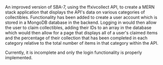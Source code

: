 An improved version of SBA-7, using the ffxivcollect API, to create a MERN stack application that displays the API's data on various categories of collectibles. Functionality has been added to create a user account which is stored in a MongoDB database in the backend. Logging in would then allow the user to claim collectibles, adding their IDs to an array in the database which would then allow for a page that displays all of a user's claimed items and the percentage of their collection that has been completed in each category relative to the total number of items in that category within the API.

Currently, it is incomplete and only the login functionality is properly implemented.
